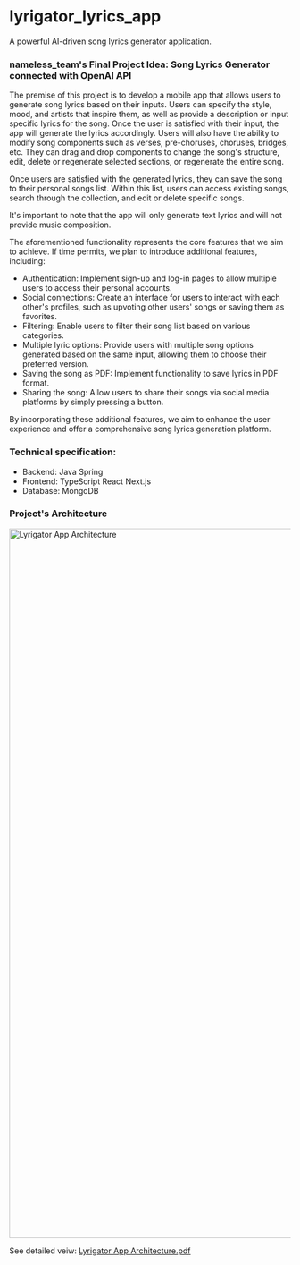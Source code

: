 # lyrigator_lyrics_app
A powerful AI-driven song lyrics generator application.

### nameless_team's Final Project Idea: Song Lyrics Generator connected with OpenAI API
The premise of this project is to develop a mobile app that allows users to generate song lyrics based on their inputs. Users can specify the style, mood, and artists that inspire them, as well as provide a description or input specific lyrics for the song. Once the user is satisfied with their input, the app will generate the lyrics accordingly. Users will also have the ability to modify song components such as verses, pre-choruses, choruses, bridges, etc. They can drag and drop components to change the song's structure, edit, delete or regenerate selected sections, or regenerate the entire song.

Once users are satisfied with the generated lyrics, they can save the song to their personal songs list. Within this list, users can access existing songs, search through the collection, and edit or delete specific songs.

It's important to note that the app will only generate text lyrics and will not provide music composition.

The aforementioned functionality represents the core features that we aim to achieve. If time permits, we plan to introduce additional features, including:

- Authentication: Implement sign-up and log-in pages to allow multiple users to access their personal accounts.
- Social connections: Create an interface for users to interact with each other's profiles, such as upvoting other users' songs or saving them as favorites.
- Filtering: Enable users to filter their song list based on various categories.
- Multiple lyric options: Provide users with multiple song options generated based on the same input, allowing them to choose their preferred version.
- Saving the song as PDF: Implement functionality to save lyrics in PDF format.
- Sharing the song: Allow users to share their songs via social media platforms by simply pressing a button.

By incorporating these additional features, we aim to enhance the user experience and offer a comprehensive song lyrics generation platform.

### Technical specification: 

- Backend: Java Spring
- Frontend: TypeScript React Next.js
- Database: MongoDB

### Project's Architecture 

<img width="1269" alt="Lyrigator App Architecture" src="https://github.com/AnastasiaKurayshevich/nameless_lyrics_app/assets/125829513/417e2a5c-c147-4b7a-95c3-5c263e12ce20">


See detailed veiw: [Lyrigator App Architecture.pdf](https://github.com/AnastasiaKurayshevich/nameless_lyrics_app/files/12048292/Lyrigator.App.Architecture.pdf)



